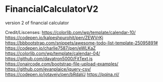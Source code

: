 # FinancialCalculatorV2
version 2 of financial calculator 

Credit/Liscenses:
https://colorlib.com/wp/template/calendar-10/
https://codepen.io/kalpeshpurohit/pen/ZEWVrKj
https://bbbootstrap.com/snippets/awesome-todo-list-template-25095891#
https://codepen.io/charlie7587/pen/eWLKaZ
https://colorlib.com/wp/template/calendar-04/
https://github.com/davatron5000/FitText.js
https://onaircode.com/bootstrap-file-upload-examples/
https://github.com/evanplaice/jquery-csv/
https://codepen.io/jotavejv/pen/bRdaVJ
https://pqina.nl/